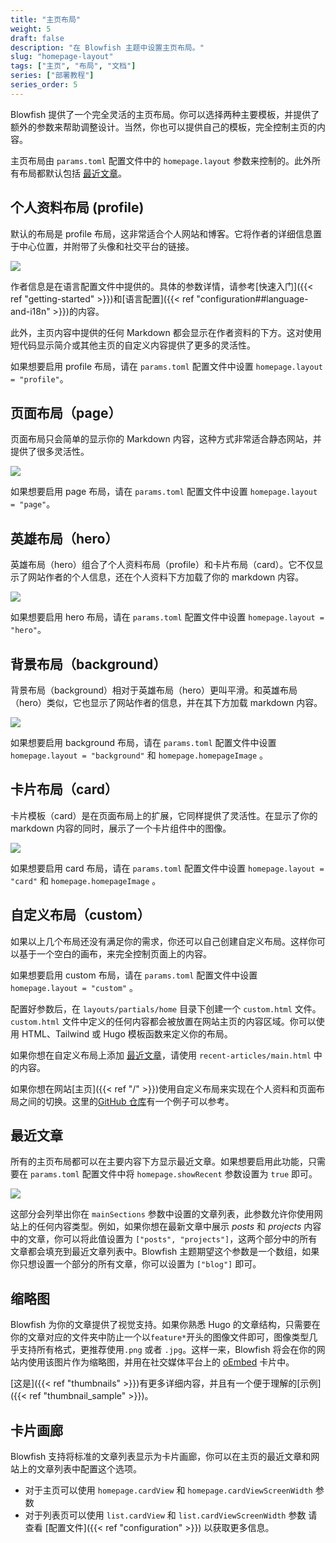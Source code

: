 ```yaml
---
title: "主页布局"
weight: 5
draft: false
description: "在 Blowfish 主题中设置主页布局。"
slug: "homepage-layout"
tags: ["主页", "布局", "文档"]
series: ["部署教程"]
series_order: 5
---
```


Blowfish 提供了一个完全灵活的主页布局。你可以选择两种主要模板，并提供了额外的参数来帮助调整设计。当然，你也可以提供自己的模板，完全控制主页的内容。

主页布局由 `params.toml` 配置文件中的 `homepage.layout` 参数来控制的。此外所有布局都默认包括 [最近文章](#recent-articles)。

## 个人资料布局 (profile)

默认的布局是 profile 布局，这非常适合个人网站和博客。它将作者的详细信息置于中心位置，并附带了头像和社交平台的链接。

<img class="thumbnailshadow" src="img/home-profile.png"/>

作者信息是在语言配置文件中提供的。具体的参数详情，请参考[快速入门]({{< ref "getting-started" >}})和[语言配置]({{< ref "configuration##language-and-i18n" >}})的内容。

此外，主页内容中提供的任何 Markdown 都会显示在作者资料的下方。这对使用短代码显示简介或其他主页的自定义内容提供了更多的灵活性。

如果想要启用 profile 布局，请在 `params.toml` 配置文件中设置 `homepage.layout = "profile"`。

## 页面布局（page）

页面布局只会简单的显示你的 Markdown 内容，这种方式非常适合静态网站，并提供了很多灵活性。

<img class="thumbnailshadow" src="img/home-page.png"/>

如果想要启用 page 布局，请在 `params.toml` 配置文件中设置 `homepage.layout = "page"`。

## 英雄布局（hero）

英雄布局（hero）组合了个人资料布局（profile）和卡片布局（card）。它不仅显示了网站作者的个人信息，还在个人资料下方加载了你的 markdown 内容。 

<img class="thumbnailshadow" src="img/home-hero.png"/>

如果想要启用 hero 布局，请在 `params.toml` 配置文件中设置 `homepage.layout = "hero"`。

## 背景布局（background）

背景布局（background）相对于英雄布局（hero）更叫平滑。和英雄布局（hero）类似，它也显示了网站作者的信息，并在其下方加载 markdown 内容。

<img class="thumbnailshadow" src="img/home-background.png"/>

如果想要启用 background 布局，请在 `params.toml` 配置文件中设置 `homepage.layout = "background"` 和 `homepage.homepageImage` 。

## 卡片布局（card）

卡片模板（card）是在页面布局上的扩展，它同样提供了灵活性。在显示了你的 markdown 内容的同时，展示了一个卡片组件中的图像。

<img class="thumbnailshadow" src="img/home-card.png"/>

如果想要启用 card 布局，请在 `params.toml` 配置文件中设置 `homepage.layout = "card"` 和 `homepage.homepageImage` 。

## 自定义布局（custom）

如果以上几个布局还没有满足你的需求，你还可以自己创建自定义布局。这样你可以基于一个空白的画布，来完全控制页面上的内容。

如果想要启用 custom 布局，请在 `params.toml` 配置文件中设置 `homepage.layout = "custom"` 。

配置好参数后，在  `layouts/partials/home` 目录下创建一个 `custom.html` 文件。 `custom.html` 文件中定义的任何内容都会被放置在网站主页的内容区域。你可以使用 HTML、Tailwind 或 Hugo 模板函数来定义你的布局。

如果你想在自定义布局上添加 [最近文章](#recent-articles)，请使用 `recent-articles/main.html` 中的内容。

如果你想在网站[主页]({{< ref "/" >}})使用自定义布局来实现在个人资料和页面布局之间的切换。这里的[GitHub 仓库](https://github.com/nunocoracao/blowfish/blob/main/exampleSite/layouts/partials/home/custom.html)有一个例子可以参考。

## 最近文章

所有的主页布局都可以在主要内容下方显示最近文章。如果想要启用此功能，只需要在 `params.toml` 配置文件中将 `homepage.showRecent` 参数设置为 `true` 即可。

<img class="thumbnailshadow" src="img/home-list.png"/>

这部分会列举出你在 `mainSections` 参数中设置的文章列表，此参数允许你使用网站上的任何内容类型。例如，如果你想在最新文章中展示 _posts_ 和 _projects_ 内容中的文章，你可以将此值设置为 `["posts", "projects"]`，这两个部分中的所有文章都会填充到最近文章列表中。Blowfish 主题期望这个参数是一个数组，如果你只想设置一个部分的所有文章，你可以设置为 `["blog"]` 即可。

## 缩略图

Blowfish 为你的文章提供了视觉支持。如果你熟悉 Hugo 的文章结构，只需要在你的文章对应的文件夹中防止一个以`feature*`开头的图像文件即可，图像类型几乎支持所有格式，更推荐使用`.png` 或者 `.jpg`。这样一来，Blowfish 将会在你的网站内使用该图片作为缩略图，并用在社交媒体平台上的 <a target="_blank" href="https://oembed.com/">oEmbed</a> 卡片中。 

[这是]({{< ref "thumbnails" >}})有更多详细内容，并且有一个便于理解的[示例]({{< ref "thumbnail_sample" >}})。

## 卡片画廊

Blowfish 支持将标准的文章列表显示为卡片画廊，你可以在主页的最近文章和网站上的文章列表中配置这个选项。
- 对于主页可以使用 `homepage.cardView` 和 `homepage.cardViewScreenWidth` 参数
- 对于列表页可以使用 `list.cardView` 和 `list.cardViewScreenWidth` 参数
请查看 [配置文件]({{< ref "configuration" >}}) 以获取更多信息。
